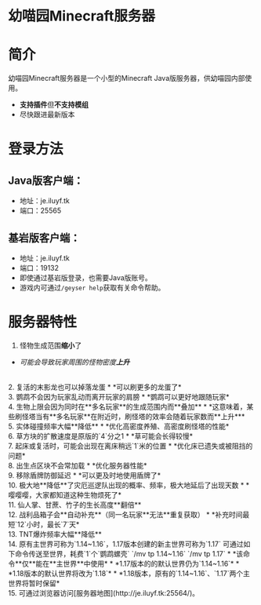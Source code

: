 幼喵园Minecraft服务器
=
# 简介
幼喵园Minecraft服务器是一个小型的Minecraft Java版服务器，供幼喵园内部使用。
* **支持插件**但**不支持模组**
* 尽快跟进最新版本
# 登录方法
## Java版客户端：
* 地址：je.iluyf.tk
* 端口：25565
## 基岩版客户端：
* 地址：je.iluyf.tk
* 端口：19132
* 即使通过基岩版登录，也需要Java版账号。
* 游戏内可通过`/geyser help`获取有关命令帮助。
# 服务器特性
1. 怪物生成范围**缩小**了
* *可能会导致玩家周围的怪物密度**上升***  
<br/>
2. 复活的末影龙也可以掉落龙蛋
* *可以刷更多的龙蛋了*  
<br/>
3. 鹦鹉不会因为玩家乱动而离开玩家的肩膀
* *鹦鹉可以更好地跟随玩家*  
<br/>
4. 生物上限会因为同时在**多名玩家**的生成范围内而**叠加**
* *这意味着，某些刷怪塔当有**多名玩家**在附近时，刷怪塔的效率会随着玩家数而**上升***  
<br/>
5. 实体碰撞频率大幅**降低**
* *优化高密度养殖、高密度刷怪塔的性能*  
<br/>
6. 草方块的扩散速度是原版的`4`分之1
* *草可能会长得较慢*  
<br/>
7. 起床或复活时，可能会出现在离床稍远`1`米的位置
* *优化床已遗失或被阻挡的问题*  
<br/>
8. 出生点区块不会常加载
* *优化服务器性能*  
<br/>
9. 移除盾牌防御延迟
* *可以更及时地使用盾牌了*  
<br/>
10. 极大地**降低**了灾厄巡逻队出现的概率、频率，极大地延后了出现天数
* *嘤嘤嘤，大家都知道这种生物烦死了*  
<br/>
11. 仙人掌、甘蔗、竹子的生长高度**翻倍**  
<br/>
12. 战利品箱子会**自动补充**（同一名玩家**无法**重复获取）
* *补充时间最短`12`小时，最长`7`天*  
<br/>
13. TNT爆炸频率大幅**降低**  
<br/>
14. 原有主世界可称为`1.14~1.16`，1.17版本创建的新主世界可称为`1.17`
可通过如下命令传送至世界，耗费`1`个`鹦鹉螺壳`
`/mv tp 1.14~1.16`
`/mv tp 1.17`
* *该命令**仅**能在**主世界**中使用*
* *1.17版本的的默认世界仍为`1.14~1.16`*
* *1.18版本的默认世界将改为`1.18`*
* *1.18版本，原有的`1.14~1.16`、`1.17`两个主世界将暂时保留*  
<br/>
15. 可通过浏览器访问[服务器地图](http://je.iluyf.tk:25564/)。  
<br/>
